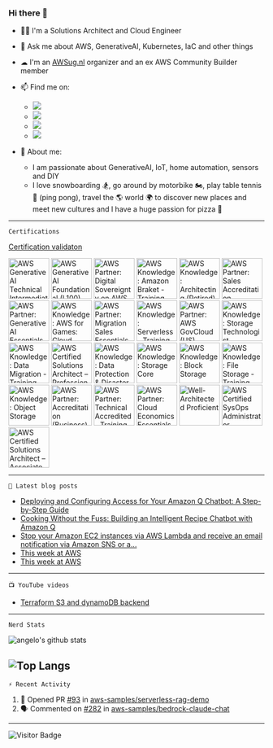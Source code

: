 ### Hi there 👋


- 👨‍💻 I'm a Solutions Architect and Cloud Engineer
- 💬 Ask me about AWS, GenerativeAI, Kubernetes, IaC and other things
- ☁ I'm an [AWSug.nl](https://awsug.nl/about/) organizer and an ex AWS Community Builder member 
- 📫 Find me on:
  - [<img src="https://img.shields.io/badge/LinkedIn-0077B5?style=for-the-badge&logo=linkedin&logoColor=white" />](https://www.linkedin.com/in/angelo-malatacca83/)
  - [<img src="https://img.shields.io/badge/Twitter-1DA1F2?style=for-the-badge&logo=twitter&logoColor=white" />](https://twitter.com/angelomalatacca)
  - [<img src="https://img.shields.io/badge/Medium-12100E?style=for-the-badge&logo=medium&logoColor=white" />](https://angelo-malatacca83.medium.com/)
  - [<img src="https://img.shields.io/badge/YouTube-FF0000?style=for-the-badge&logo=youtube&logoColor=white" />](https://www.youtube.com/channel/UCLJYNEST8v6CDYPzXTBQSpQ)

- 🙋 About me: 
  - I am passionate about GenerativeAI, IoT, home automation, sensors and DIY
  - I love snowboarding 🏂, go around by motorbike 🏍, play table tennis 🏓 (ping pong), travel the 🌎 world 🌍 to discover new places and meet new cultures and I have a huge passion for pizza 🍕


---
`Certifications`

[Certification validaton](https://www.credly.com/users/angelo-malatacca)

<!--START_SECTION:badges-->
<a href="https://www.credly.com/badges/740d8d21-be77-48b5-aca0-394738549ce8" title="AWS Generative AI Technical Intermediate (L200)"><img src="https://images.credly.com/size/80x80/images/a5e0f58e-77c2-452d-b81d-79981315f238/blob" alt="AWS Generative AI Technical Intermediate (L200)" width="80" height="80"></a>
<a href="https://www.credly.com/badges/353de283-9853-4dca-93c0-5b7a9484e410" title="AWS Generative AI Foundational (L100)"><img src="https://images.credly.com/size/80x80/images/8b33b26f-c8ef-47c5-9aa8-44930e6af44a/blob" alt="AWS Generative AI Foundational (L100)" width="80" height="80"></a>
<a href="https://www.credly.com/badges/5215f48f-f89e-456a-afeb-8ffd111a57c3" title="AWS Partner: Digital Sovereignty on AWS (Technical) - Training Badge"><img src="https://images.credly.com/size/80x80/images/b107cfba-35ce-4a51-844e-e62e79e9f53b/blob" alt="AWS Partner: Digital Sovereignty on AWS (Technical) - Training Badge" width="80" height="80"></a>
<a href="https://www.credly.com/badges/d67c4d80-8663-4ce8-857d-492ef83a83e1" title="AWS Knowledge: Amazon Braket - Training Badge"><img src="https://images.credly.com/size/80x80/images/811c6414-b84e-4879-bc5c-863fa62be6aa/blob" alt="AWS Knowledge: Amazon Braket - Training Badge" width="80" height="80"></a>
<a href="https://www.credly.com/badges/febdbfc5-a324-4c65-aa51-20f784161656" title="AWS Knowledge: Architecting (Retired)"><img src="https://images.credly.com/size/80x80/images/519a6dba-f145-4c1a-85a2-1d173d6898d9/image.png" alt="AWS Knowledge: Architecting (Retired)" width="80" height="80"></a>
<a href="https://www.credly.com/badges/e7ac1836-7b97-44c6-a555-87bc95e3709e" title="AWS Partner: Sales Accreditation - Training Badge"><img src="https://images.credly.com/size/80x80/images/46ea4542-72a8-46a1-8d68-b72c4ca50820/blob" alt="AWS Partner: Sales Accreditation - Training Badge" width="80" height="80"></a>
<a href="https://www.credly.com/badges/ae486224-24ea-4eac-953e-c31fe959f3d0" title="AWS Partner: Generative AI Essentials - Training Badge"><img src="https://images.credly.com/size/80x80/images/4b547104-5ce9-43d5-8708-a7abb4b0c7ec/blob" alt="AWS Partner: Generative AI Essentials - Training Badge" width="80" height="80"></a>
<a href="https://www.credly.com/badges/ed357a54-85cb-484f-8563-384f39650a8a" title="AWS Knowledge: AWS for Games: Cloud Game Development - Training Badge"><img src="https://images.credly.com/size/80x80/images/7ad52d33-5620-411e-997a-546b22ed33b7/blob" alt="AWS Knowledge: AWS for Games: Cloud Game Development - Training Badge" width="80" height="80"></a>
<a href="https://www.credly.com/badges/00b64849-62e6-4fcd-9289-461a4f4566b6" title="AWS Partner: Migration Sales Essentials"><img src="https://images.credly.com/size/80x80/images/9d867250-0508-473b-a622-079edd01175f/image.png" alt="AWS Partner: Migration Sales Essentials" width="80" height="80"></a>
<a href="https://www.credly.com/badges/737ae1e8-afec-4312-9b3a-cc86fd129bf3" title="AWS Knowledge: Serverless - Training Badge"><img src="https://images.credly.com/size/80x80/images/0c20a5b7-b4e9-4c2f-8b68-342e00a85e05/blob" alt="AWS Knowledge: Serverless - Training Badge" width="80" height="80"></a>
<a href="https://www.credly.com/badges/a012b408-de6b-4525-a333-e090c12cd02e" title="AWS Partner: AWS GovCloud (US) Essentials - Training Badge"><img src="https://images.credly.com/size/80x80/images/635fc74c-e872-4965-9894-1f55d51e4722/blob" alt="AWS Partner: AWS GovCloud (US) Essentials - Training Badge" width="80" height="80"></a>
<a href="https://www.credly.com/badges/96fbdbb6-5036-459b-b796-4946ecc7282e" title="AWS Knowledge: Storage Technologist"><img src="https://images.credly.com/size/80x80/images/526ad7ad-52f2-4922-9fa8-879fea71e286/image.png" alt="AWS Knowledge: Storage Technologist" width="80" height="80"></a>
<a href="https://www.credly.com/badges/2e606e19-92a3-4e22-b28d-15f154696cb8" title="AWS Knowledge: Data Migration - Training Badge"><img src="https://images.credly.com/size/80x80/images/f9092eff-1951-4b43-901c-d43df9034b22/blob" alt="AWS Knowledge: Data Migration - Training Badge" width="80" height="80"></a>
<a href="https://www.credly.com/badges/10c9e091-c752-4c68-a3dc-c74255bf45be" title="AWS Certified Solutions Architect – Professional"><img src="https://images.credly.com/size/80x80/images/2d84e428-9078-49b6-a804-13c15383d0de/image.png" alt="AWS Certified Solutions Architect – Professional" width="80" height="80"></a>
<a href="https://www.credly.com/badges/ce7b748c-81ee-408d-827c-714831a41843" title="AWS Knowledge: Data Protection & Disaster Recovery - Training Badge"><img src="https://images.credly.com/size/80x80/images/94af532a-9586-4cc5-b313-6341d3e5fb89/blob" alt="AWS Knowledge: Data Protection & Disaster Recovery - Training Badge" width="80" height="80"></a>
<a href="https://www.credly.com/badges/0cabc19c-20a0-494a-a41b-30642ff42a0f" title="AWS Knowledge: Storage Core"><img src="https://images.credly.com/size/80x80/images/4c6a3c3a-e1dd-46f7-bcaf-cc69b817042e/image.png" alt="AWS Knowledge: Storage Core" width="80" height="80"></a>
<a href="https://www.credly.com/badges/1bbaafd1-7b8b-4e0b-bcdf-649b3bb68df2" title="AWS Knowledge: Block Storage"><img src="https://images.credly.com/size/80x80/images/bd6f25a2-b7ac-4b4c-ae4c-887864ba105e/image.png" alt="AWS Knowledge: Block Storage" width="80" height="80"></a>
<a href="https://www.credly.com/badges/32934d53-785d-4f34-b98e-ca1ed31d0390" title="AWS Knowledge: File Storage - Training Badge"><img src="https://images.credly.com/size/80x80/images/635449f2-3a53-40b3-bf08-5af4fb95df61/blob" alt="AWS Knowledge: File Storage - Training Badge" width="80" height="80"></a>
<a href="https://www.credly.com/badges/7c3d9d9c-f8ab-43e4-bf26-65ec2698a7a3" title="AWS Knowledge: Object Storage"><img src="https://images.credly.com/size/80x80/images/100511fc-a919-4c0c-b313-7f49b6d09ef6/image.png" alt="AWS Knowledge: Object Storage" width="80" height="80"></a>
<a href="https://www.credly.com/badges/2ef8fd53-8246-4e1f-927e-334a078977a7" title="AWS Partner: Accreditation (Business)"><img src="https://images.credly.com/size/80x80/images/7b2c708c-a3e1-4c7f-985c-b6b62a5b1db8/image.png" alt="AWS Partner: Accreditation (Business)" width="80" height="80"></a>
<a href="https://www.credly.com/badges/5d842c2c-9b89-4f4b-a578-6fd26c496e80" title="AWS Partner: Technical Accredited - Training Badge"><img src="https://images.credly.com/size/80x80/images/8f006312-3154-45bf-a845-4a043641e83c/blob" alt="AWS Partner: Technical Accredited - Training Badge" width="80" height="80"></a>
<a href="https://www.credly.com/badges/d8e7b6e1-ff68-491c-91ef-5e74b79b3cb4" title="AWS Partner: Cloud Economics Essentials - Training Badge"><img src="https://images.credly.com/size/80x80/images/5749832b-21b7-47f9-9ad4-b2fef13d0454/blob" alt="AWS Partner: Cloud Economics Essentials - Training Badge" width="80" height="80"></a>
<a href="https://www.credly.com/badges/23338ea0-88b4-46b3-8157-5b0a4f8f7f4d" title="Well-Architected Proficient"><img src="https://images.credly.com/size/80x80/images/b870667f-00a3-48d7-b988-9c02b441b883/image.png" alt="Well-Architected Proficient" width="80" height="80"></a>
<a href="https://www.credly.com/badges/919f8411-e9af-42f9-be8c-d42dc4e65f00" title="AWS Certified SysOps Administrator – Associate"><img src="https://images.credly.com/size/80x80/images/f0d3fbb9-bfa7-4017-9989-7bde8eaf42b1/image.png" alt="AWS Certified SysOps Administrator – Associate" width="80" height="80"></a>
<a href="https://www.credly.com/badges/b28249f0-5a46-416c-842e-506a943fa503" title="AWS Certified Solutions Architect – Associate"><img src="https://images.credly.com/size/80x80/images/0e284c3f-5164-4b21-8660-0d84737941bc/image.png" alt="AWS Certified Solutions Architect – Associate" width="80" height="80"></a>
<!--END_SECTION:badges-->

---
`📕 Latest blog posts`
<!-- BLOG-POST-LIST:START -->
- [Deploying and Configuring Access for Your Amazon Q Chatbot: A Step-by-Step Guide](https://angelo-malatacca83.medium.com/deploying-and-configuring-access-for-your-amazon-q-chatbot-a-step-by-step-guide-ada6b60396a6?source=rss-80236cd8348d------2)
- [Cooking Without the Fuss: Building an Intelligent Recipe Chatbot with Amazon Q](https://angelo-malatacca83.medium.com/cooking-without-the-fuss-building-an-intelligent-recipe-chatbot-with-amazon-q-e99b044e9d67?source=rss-80236cd8348d------2)
- [Stop your Amazon EC2 instances via AWS Lambda and receive an email notification via Amazon SNS or a…](https://angelo-malatacca83.medium.com/stop-your-amazon-ec2-instances-via-aws-lambda-and-receive-an-email-notification-via-amazon-sns-or-a-3689d920f94?source=rss-80236cd8348d------2)
- [This week at AWS](https://angelo-malatacca83.medium.com/this-week-at-aws-e786623e7352?source=rss-80236cd8348d------2)
- [This week at AWS](https://angelo-malatacca83.medium.com/this-week-at-aws-a38c76b9cbc1?source=rss-80236cd8348d------2)
<!-- BLOG-POST-LIST:END -->

---
`📺 YouTube videos`
<!-- YOUTUBE:START -->
- [Terraform S3 and dynamoDB backend](https://www.youtube.com/watch?v=hvamD0jatqU)
<!-- YOUTUBE:END -->

---
`Nerd Stats`

![angelo's github stats](https://github-readme-stats.vercel.app/api?username=angelo-malatacca&count_private=true&show_icons=true&theme=radical&hide_rank=false)

![Top Langs](https://github-readme-stats.vercel.app/api/top-langs/?username=angelo-malatacca&layout=compact&theme=vue-dark)
---
`⚡ Recent Activity`

<!--START_SECTION:activity-->
1. 💪 Opened PR [#93](https://github.com/aws-samples/serverless-rag-demo/pull/93) in [aws-samples/serverless-rag-demo](https://github.com/aws-samples/serverless-rag-demo)
2. 🗣 Commented on [#282](https://github.com/aws-samples/bedrock-claude-chat/pull/282#issuecomment-2082115758) in [aws-samples/bedrock-claude-chat](https://github.com/aws-samples/bedrock-claude-chat)
<!--END_SECTION:activity-->

---
<!-- 
[![Created Badge](https://badges.pufler.dev/created/angelo-malatacca/angelo-malatacca)](https://badges.pufler.dev)

[![Updated Badge](https://badges.pufler.dev/updated/angelo-malatacca/angelo-malatacca)](https://badges.pufler.dev)

[![Visits Badge](https://badges.pufler.dev/visits/angelo-malatacca/angelo-malatacca)](https://badges.pufler.dev)
-->

![Visitor Badge](https://visitor-badge.laobi.icu/badge?page_id=angelo-malatacca)

<!-- 
[![Readme Card](https://github-readme-stats.vercel.app/api/pin/?username=angelo-malatacca&repo=AWS-Utility-Scripts&theme=radical)](https://github.com/angelo-malatacca/AWS-Utility-Scripts)

https://github.com/codeSTACKr/awesome-github-profile-readme 
Icons:
https://github.com/alexandresanlim/Badges4-README.md-Profile/blob/master/README.md
https://gist.github.com/brennv/3e9a26308948f11d651f
-->
